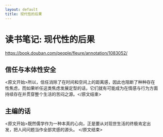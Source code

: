 ```yaml
---
layout: default
title: 现代性的后果
---
```


# 读书笔记: 现代性的后果

<https://book.douban.com/people/fleure/annotation/1083052/>
## 信任与本体性安全

<原文开始>所以，信任消除了在时间和空间上的距离感，因此也阻断了种种存在性焦虑，而如果听任这类焦虑发展定型的话，它们就有可能成为在情感与行为方面持续存在并贯穿整个生活的苦闷之源。</原文结束>
## 主编的话

<原文开始>既然儒学作为一种本真的心向，正是要从对现世生活的终极肯定出发，把人间问题当作全部灵感的源头。
</原文结束>